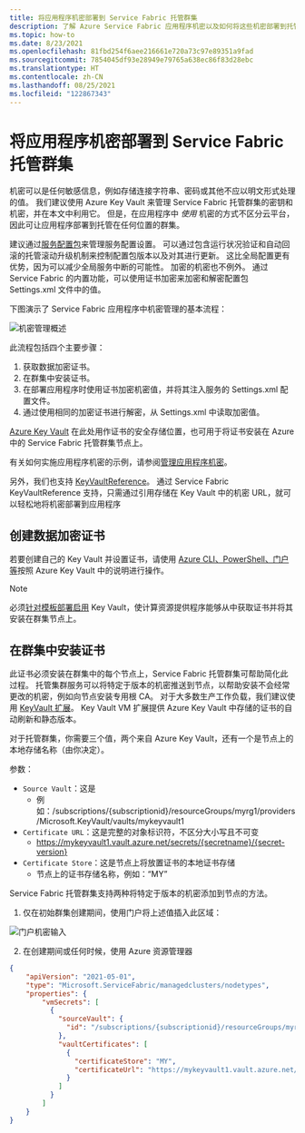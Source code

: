 ```yaml
---
title: 将应用程序机密部署到 Service Fabric 托管群集
description: 了解 Azure Service Fabric 应用程序机密以及如何将这些机密部署到托管群集
ms.topic: how-to
ms.date: 8/23/2021
ms.openlocfilehash: 81fbd254f6aee216661e720a73c97e89351a9fad
ms.sourcegitcommit: 7854045df93e28949e79765a638ec86f83d28ebc
ms.translationtype: HT
ms.contentlocale: zh-CN
ms.lasthandoff: 08/25/2021
ms.locfileid: "122867343"
---
```

# <a name="deploy-application-secrets-to-a-service-fabric-managed-cluster"></a>将应用程序机密部署到 Service Fabric 托管群集

机密可以是任何敏感信息，例如存储连接字符串、密码或其他不应以明文形式处理的值。 我们建议使用 Azure Key Vault 来管理 Service Fabric 托管群集的密钥和机密，并在本文中利用它。 但是，在应用程序中 *使用* 机密的方式不区分云平台，因此可让应用程序部署到托管在任何位置的群集。

建议通过[服务配置包][config-package]来管理服务配置设置。 可以通过包含运行状况验证和自动回滚的托管滚动升级机制来控制配置包版本以及对其进行更新。 这比全局配置更有优势，因为可以减少全局服务中断的可能性。 加密的机密也不例外。 通过 Service Fabric 的内置功能，可以使用证书加密来加密和解密配置包 Settings.xml 文件中的值。

下图演示了 Service Fabric 应用程序中机密管理的基本流程：

![机密管理概述][overview]

此流程包括四个主要步骤：

1. 获取数据加密证书。
2. 在群集中安装证书。
3. 在部署应用程序时使用证书加密机密值，并将其注入服务的 Settings.xml 配置文件。
4. 通过使用相同的加密证书进行解密，从 Settings.xml 中读取加密值。 

[Azure Key Vault][key-vault-get-started] 在此处用作证书的安全存储位置，也可用于将证书安装在 Azure 中的 Service Fabric 托管群集节点上。

有关如何实施应用程序机密的示例，请参阅[管理应用程序机密](service-fabric-application-secret-management.md)。

另外，我们也支持 [KeyVaultReference](service-fabric-keyvault-references.md)。 通过 Service Fabric KeyVaultReference 支持，只需通过引用存储在 Key Vault 中的机密 URL，就可以轻松地将机密部署到应用程序

## <a name="create-a-data-encipherment-certificate"></a>创建数据加密证书
若要创建自己的 Key Vault 并设置证书，请使用 [Azure CLI、PowerShell、门户等][key-vault-certs]按照 Azure Key Vault 中的说明进行操作。

>[!NOTE]
> 必须[针对模板部署启用](../key-vault/general/manage-with-cli2.md#bkmk_KVperCLI) Key Vault，使计算资源提供程序能够从中获取证书并将其安装在群集节点上。

## <a name="install-the-certificate-in-your-cluster"></a>在群集中安装证书
此证书必须安装在群集中的每个节点上，Service Fabric 托管群集可帮助简化此过程。 托管集群服务可以将特定于版本的机密推送到节点，以帮助安装不会经常更改的机密，例如向节点安装专用根 CA。 对于大多数生产工作负载，我们建议使用 [KeyVault 扩展][key-vault-windows]。 Key Vault VM 扩展提供 Azure Key Vault 中存储的证书的自动刷新和静态版本。

对于托管群集，你需要三个值，两个来自 Azure Key Vault，还有一个是节点上的本地存储名称（由你决定）。

参数： 
* `Source Vault`：这是 
    * 例如：/subscriptions/{subscriptionid}/resourceGroups/myrg1/providers/Microsoft.KeyVault/vaults/mykeyvault1
* `Certificate URL`：这是完整的对象标识符，不区分大小写且不可变
    * https://mykeyvault1.vault.azure.net/secrets/{secretname}/{secret-version}
* `Certificate Store`：这是节点上将放置证书的本地证书存储
    * 节点上的证书存储名称，例如：“MY”

Service Fabric 托管群集支持两种将特定于版本的机密添加到节点的方法。

1. 仅在初始群集创建期间，使用门户将上述值插入此区域：

![门户机密输入][sfmc-secrets]

2. 在创建期间或任何时候，使用 Azure 资源管理器

```json
{
    "apiVersion": "2021-05-01",
    "type": "Microsoft.ServiceFabric/managedclusters/nodetypes",
    "properties": {
        "vmSecrets": [
          {
            "sourceVault": {
              "id": "/subscriptions/{subscriptionid}/resourceGroups/myrg1/providers/Microsoft.KeyVault/vaults/mykeyvault1"
            },
            "vaultCertificates": [
              {
                "certificateStore": "MY",
                "certificateUrl": "https://mykeyvault1.vault.azure.net/certificates/{certificatename}/{secret-version}"
              }
            ]
          }
        ]
    }    
}
```


<!-- Links -->
[key-vault-get-started]:../key-vault/general/overview.md
[key-vault-certs]: ../key-vault/certificates/quick-create-cli.md
[config-package]: service-fabric-application-and-service-manifests.md
[key-vault-windows]: ../virtual-machines/extensions/key-vault-windows.md

<!-- Images -->
[overview]:./media/service-fabric-application-and-service-security/overview.png
[sfmc-secrets]:./media/how-to-managed-cluster-application-secrets/sfmc-secrets.png